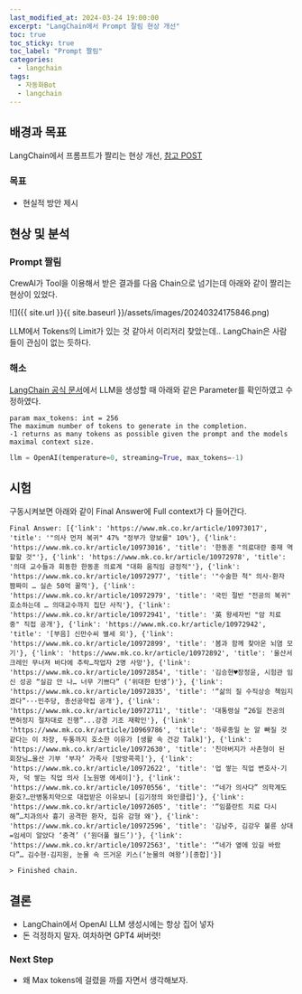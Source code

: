 ```yaml
---
last_modified_at: 2024-03-24 19:00:00 
excerpt: "LangChain에서 Prompt 잘림 현상 개선"
toc: true
toc_sticky: true
toc_label: "Prompt 짤림"
categories:
  - langchain
tags:
  - 자동화Bot
  - langchain
---
```



## 배경과 목표

LangChain에서 프롬프트가 짤리는 현상 개선, [참고 POST]()

### 목표

- 현실적 방안 제시

## 현상 및 분석

### Prompt 짤림

CrewAI가 Tool을 이용해서 받은 결과를 다음 Chain으로 넘기는데 아래와 같이 짤리는 현상이 있었다.

![]({{ site.url }}{{ site.baseurl }}/assets/images/20240324175846.png)

LLM에서 Tokens의 Limit가 있는 것 같아서 이리저리 찾았는데.. LangChain은 사람들이 관심이 없는 듯하다. 

### 해소

[LangChain 공식 문서](https://api.python.langchain.com/en/latest/llms/langchain_community.llms.openai.OpenAI.html#langchain_community.llms.openai.OpenAI)에서 LLM을 생성할 때 아래와 같은 Parameter를 확인하였고 수정하였다.

```
param max_tokens: int = 256
The maximum number of tokens to generate in the completion.
-1 returns as many tokens as possible given the prompt and the models maximal context size.
```

```python
llm = OpenAI(temperature=0, streaming=True, max_tokens=-1)
```

## 시험

구동시켜보면 아래와 같이 Final Answer에 Full context가 다 들어간다.

```log
Final Answer: [{'link': 'https://www.mk.co.kr/article/10973017', 'title': '"의사 먼저 복귀" 47% "정부가 양보를" 10%'}, {'link': 'https://www.mk.co.kr/article/10973016', 'title': '한동훈 "의료대란 중재 역할할 것"'}, {'link': 'https://www.mk.co.kr/article/10972978', 'title': '의대 교수들과 회동한 한동훈 의료계 "대화 움직임 긍정적"'}, {'link': 'https://www.mk.co.kr/article/10972977', 'title': '"수술한 척" 의사·환자 짬짜미 … 실손 50억 꿀꺽'}, {'link': 'https://www.mk.co.kr/article/10972979', 'title': '국민 절반 "전공의 복귀" 호소하는데 … 의대교수까지 집단 사직'}, {'link': 'https://www.mk.co.kr/article/10972941', 'title': '英 왕세자빈 "암 치료 중" 직접 공개'}, {'link': 'https://www.mk.co.kr/article/10972942', 'title': '[부음] 신만수씨 별세 외'}, {'link': 'https://www.mk.co.kr/article/10972899', 'title': '봄과 함께 찾아온 뇌염 모기'}, {'link': 'https://www.mk.co.kr/article/10972892', 'title': '울산서 크레인 무너져 바다에 추락…작업자 2명 사망'}, {'link': 'https://www.mk.co.kr/article/10972854', 'title': '김승현♥장정윤, 시험관 임신 성공 “실감 안 나… 너무 기쁘다” (‘위대한 탄생’)'}, {'link': 'https://www.mk.co.kr/article/10972835', 'title': '“삶의 질 수직상승 책임지겠다”···민주당, 총선공약집 공개'}, {'link': 'https://www.mk.co.kr/article/10972711', 'title': '대통령실 “26일 전공의 면허정지 절차대로 진행”...강경 기조 재확인'}, {'link': 'https://www.mk.co.kr/article/10969786', 'title': '하루종일 눈 알 빠질 것 같다는 이 차장, 두통까지 호소한 이유가 [생활 속 건강 Talk]'}, {'link': 'https://www.mk.co.kr/article/10972630', 'title': '친아버지가 사촌형이 된 회장님…울산 기부 ‘부자’ 가족사 [방방콕콕]'}, {'link': 'https://www.mk.co.kr/article/10972622', 'title': '업 쌓는 직업 변호사·기자, 덕 쌓는 직업 의사 [노원명 에세이]'}, {'link': 'https://www.mk.co.kr/article/10970556', 'title': '“네가 의사다” 의학계도 환호?…만병통치약으로 대접받은 이유보니 [김기정의 와인클럽]'}, {'link': 'https://www.mk.co.kr/article/10972605', 'title': '“임플란트 치료 다시 해”…치과의사 흉기 공격한 환자, 집유 감형 왜'}, {'link': 'https://www.mk.co.kr/article/10972596', 'title': '김남주, 김강우 불륜 상대=임세미 알았다 ‘충격’ (‘원더풀 월드’)'}, {'link': 'https://www.mk.co.kr/article/10972563', 'title': '“네가 옆에 있길 바랐다”… 김수현·김지원, 눈물 속 뜨거운 키스(‘눈물의 여왕’)[종합]'}]

> Finished chain.
```

## 결론

- LangChain에서 OpenAI LLM 생성시에는 항상 집어 넣자
- 돈 걱정하지 말자. 여차하면 GPT4 써버렷!

### Next Step

- 왜 Max tokens에 걸렸을 까를 자면서 생각해보자.